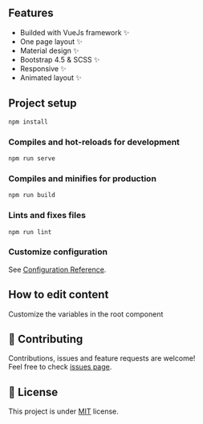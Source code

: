 ## Features
- Builded with VueJs framework ✨
- One page layout ✨
- Material design ✨
- Bootstrap 4.5 & SCSS ✨
- Responsive ✨
- Animated layout ✨

## Project setup
```
npm install
```
### Compiles and hot-reloads for development
```
npm run serve
```
### Compiles and minifies for production
```
npm run build
```
### Lints and fixes files
```
npm run lint
```
### Customize configuration
See [Configuration Reference](https://cli.vuejs.org/config/).

## How to edit content
Customize the variables in the root component

## 🤝 Contributing

Contributions, issues and feature requests are welcome!<br />Feel free to check [issues page](https://github.com/hbollon/portfolio-vuejs/issues).

## 📝 License

This project is under [MIT](https://github.com/hbollon/portfolio-vuesjs/blob/master/LICENSE) license.
